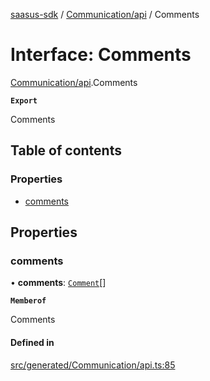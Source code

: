 [saasus-sdk](../README.md) / [Communication/api](../modules/Communication_api.md) / Comments

# Interface: Comments

[Communication/api](../modules/Communication_api.md).Comments

**`Export`**

Comments

## Table of contents

### Properties

- [comments](Communication_api.Comments.md#comments)

## Properties

### comments

• **comments**: [`Comment`](Communication_api.Comment.md)[]

**`Memberof`**

Comments

#### Defined in

[src/generated/Communication/api.ts:85](https://github.com/saasus-platform/saasus-sdk-javascript/blob/c6c266c/src/generated/Communication/api.ts#L85)
